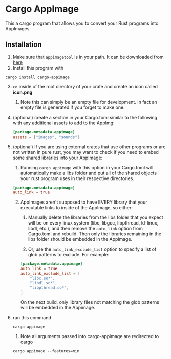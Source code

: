 # Cargo AppImage

This a cargo program that allows you to convert your Rust programs into AppImages.

## Installation

1.  Make sure that `appimagetool` is in your path. It can be downloaded from [here](https://appimage.github.io/appimagetool/)
2.  Install this program with

```shell
cargo install cargo-appimage
```

3.  `cd` inside of the root directory of your crate and create an icon called **icon.png**
    1.  Note this can simply be an empty file for development. In fact an empty file is generated if you forget to make one.

4.  (optional) create a section in your Cargo.toml similar to the following
    with any additional assets to add to the AppImg:
    ```toml
    [package.metadata.appimage]
    assets = ["images", "sounds"]
    ```

5.  (optional) If you are using external crates that use other programs or are not written in pure rust, you may want to check if you need to embed some shared libraries into your AppImage:

    1.  Running `cargo appimage` with this option in your Cargo.toml will automatically make a libs folder and put all of the shared objects your rust program uses in their respective directories.

    ```toml
    [package.metadata.appimage]
    auto_link = true
    ```

    2.  AppImages aren't supposed to have EVERY library that your executable links to inside of the AppImage, so either:

        1. Manually delete the libraries from the libs folder that you expect will be on every linux system (libc, libgcc, libpthread, ld-linux, libdl, etc.), and then remove the `auto_link` option from Cargo.toml and rebuild.  Then only the libraries remaining in the libs folder should be embedded in the Appimage.

        2. Or, use the `auto_link_exclude_list` option to specify a list of glob patterns to exclude.  For example:

        ```toml
        [package.metadata.appimage]
        auto_link = true
        auto_link_exclude_list = [
            "libc.so*",
            "libdl.so*",
            "libpthread.so*",
        ]

        ```
        On the next build, only library files not matching the glob patterns will be embedded in the Appimage.

6.  run this command

    ```shell
    cargo appimage
    ```

    1.  Note all arguments passed into cargo-appimage are redirected to cargo

    ```shell
    cargo appimage --features=min
    ```
